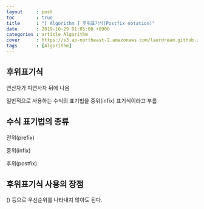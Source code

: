 ```yaml
---
layout     : post
toc        : true
title      : "[ Algorithm ] 후위표기식(Postfix notation)"
date       : 2019-10-29 01:05:00 +0900
categories : article Algorithm
cover      : https://s3.ap-northeast-2.amazonaws.com/laerdream.github.io/cover/algorithm.jpg
tags       : [Algorithm]
---
```


## 후위표기식
연산자가 피연사자 뒤에 나옴

일반적으로 사용하는 수식의 표기법을 중위(infix) 표기식이라고 부름


## 수식 표기법의 종류

전위(prefix)

중위(infix)

후위(postfix)


## 후위표기식 사용의 장점

() 등으로 우선순위를 나타내지 않아도 된다.